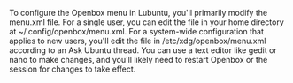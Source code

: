 To configure the Openbox menu in Lubuntu, you'll primarily modify the menu.xml file. For a single user, you can edit the file in your home directory at ~/.config/openbox/menu.xml. For a system-wide configuration that applies to new users, you'll edit the file in /etc/xdg/openbox/menu.xml according to an Ask Ubuntu thread. You can use a text editor like gedit or nano to make changes, and you'll likely need to restart Openbox or the session for changes to take effect. 
